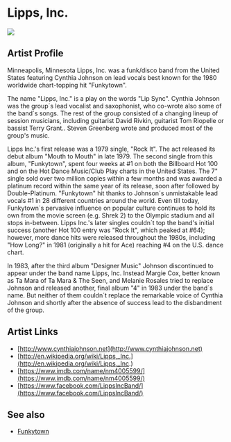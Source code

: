 # Lipps, Inc.

![](../../asssets/artists/Lipps__Inc.png)

## Artist Profile

Minneapolis, Minnesota
Lipps, Inc. was a funk/disco band from the United States featuring Cynthia Johnson on lead vocals best known for the 1980 worldwide chart-topping hit "Funkytown".

The name "Lipps, Inc." is a play on the words "Lip Sync". Cynthia Johnson was the group´s lead vocalist and saxophonist, who co-wrote also some of the band´s songs. The rest of the group consisted of a changing lineup of session musicians, including guitarist David Rivkin, guitarist Tom Riopelle or bassist Terry Grant.. Steven Greenberg wrote and produced most of the group's music. 

Lipps Inc.'s first release was a 1979 single, "Rock It". The act released its debut album "Mouth to Mouth" in late 1979. The second single from this album, "Funkytown", spent four weeks at #1 on both the Billboard Hot 100 and on the Hot Dance Music/Club Play charts in the United States. The 7" single sold over two million copies within a few months and was awarded a platinum record within the same year of its release, soon after followed by Double-Platinum. "Funkytown" hit thanks to Johnson´s unmistakable lead vocals #1 in 28 different countries around the world. Even till today, Funkytown´s pervasive influence on popular culture continues to hold its own from the movie screen (e.g. Shrek 2) to the Olympic stadium and all stops in-between.
Lipps Inc.'s later singles couldn´t top the band's initial success (another Hot 100 entry was "Rock It", which peaked at #64); however, more dance hits were released throughout the 1980s, including "How Long?" in 1981 (originally a hit for Ace) reaching #4 on the U.S. dance chart. 

In 1983, after the third album "Designer Music" Johnson discontinued to appear under the band name Lipps, Inc. Instead Margie Cox, better known as Ta Mara of Ta Mara &amp; The Seen, and Melanie Rosales tried to replace Johnson and released another, final album "4" in 1983 under the band´s name. But neither of them couldn´t replace the remarkable voice of Cynthia Johnson and shortly after the absence of success lead to the disbandment of the group.

## Artist Links

- [http://www.cynthiajohnson.net](http://www.cynthiajohnson.net)
- [http://en.wikipedia.org/wiki/Lipps,_Inc.](http://en.wikipedia.org/wiki/Lipps,_Inc.)
- [https://www.imdb.com/name/nm4005599/](https://www.imdb.com/name/nm4005599/)
- [https://www.facebook.com/LippsIncBand/](https://www.facebook.com/LippsIncBand/)


## See also

- [Funkytown](Lipps__Inc-Funkytown.md)
